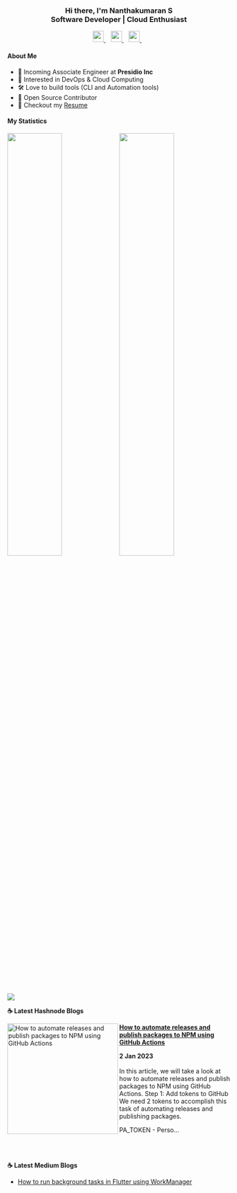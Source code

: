 <div align="center">
  <h3>
    Hi there, I'm Nanthakumaran S
    <br/>
    Software Developer | Cloud Enthusiast
  </h3>
</div>

<p align='center'>
   <a href="https://www.nanthakumaran.com/">
    <img 
      height="25" 
      src="https://img.shields.io/badge/nanthakumaran.com-website-f55?style=for-the-badge"
      target="blank"
    >
  </a>
  &nbsp;&nbsp;
  <a href="https://www.linkedin.com/in/nanthakumaran-s/">
    <img 
      height="25" 
      src="https://img.shields.io/badge/nanthakumaran--s-Linkedin-0B65C2?style=for-the-badge"
      target="blank"
    >
  </a>
  &nbsp;&nbsp;
  <a href="https://twitter.com/nanthakumaran_/">
    <img 
      height="25" 
      src="https://img.shields.io/twitter/follow/nanthakumaran_?logo=twitter&style=for-the-badge&color=1DA1F2"
      target="blank"
    >
  </a>
  &nbsp;&nbsp;
</p>

#### About Me
- 🏢 Incoming Associate Engineer at **Presidio Inc**
- 🧐 Interested in DevOps & Cloud Computing
- 🛠️ Love to build tools (CLI and Automation tools)
- 📖 Open Source Contributor
- 📝 Checkout my [Resume](files/Resume.pdf)

#### My Statistics
<p>
  <img 
    width="49.5%" 
    src="https://github-readme-stats.vercel.app/api?username=nanthakumaran-s&show_icons=true&hide_border=true&bg_color=0E1117&title_color=8b949e&text_color=8b949e&icon_color=26a641" 
  />
  <img 
    width="49.5%" 
    src="https://github-readme-streak-stats.herokuapp.com/?user=nanthakumaran-s&hide_border=true&background=0E1117&ring=26a641&fire=26a641&currStreakNum=26a641&sideNums=26a641&currStreakLabel=8b949e&sideLabels=8b949e&dates=8b949e" 
  />
</p>
<img
  src="https://github-readme-activity-graph.cyclic.app/graph?username=nanthakumaran-s&custom_title=Nanthakumaran%20S%27s%20Contribution%20Graph&theme=github-compact&hide_border=true&area=true" 
/>

<p><b> &#9749; Latest Hashnode Blogs</b></p>

<!-- HASHNODE_BLOG:START -->
<p align="left">
<a href="https://blog.nanthakumaran.com//how-to-automate-releases-and-publish-packages-to-npm-using-github-actions" title="How to automate releases and publish packages to NPM using GitHub Actions"><img src="https://cdn.hashnode.com/res/hashnode/image/upload/v1672649721660/e45021f4-7cb2-46f1-8823-112f3f84e373.png" alt="How to automate releases and publish packages to NPM using GitHub Actions" width="250px" align="left" /></a>
<a href="https://blog.nanthakumaran.com//how-to-automate-releases-and-publish-packages-to-npm-using-github-actions" title="How to automate releases and publish packages to NPM using GitHub Actions"><strong>How to automate releases and publish packages to NPM using GitHub Actions</strong></a>
<div><strong>2 Jan 2023</strong></div>
<br/> In this article, we will take a look at how to automate releases and publish packages to NPM using GitHub Actions.
Step 1: Add tokens to GitHub
We need 2 tokens to accomplish this task of automating releases and publishing packages.

PA_TOKEN - Perso... </p> <br/> <br/>
<!-- HASHNODE_BLOG:END -->

<p><b> &#9749; Latest Medium Blogs</b></p>

<!-- BLOG-POST-LIST:START -->
- [How to run background tasks in Flutter using WorkManager](https://nanthakumaran.medium.com/how-to-run-background-tasks-in-flutter-using-workmanager-579479f802c8?source=rss-153b47e3ff8c------2)
<!-- BLOG-POST-LIST:END -->
